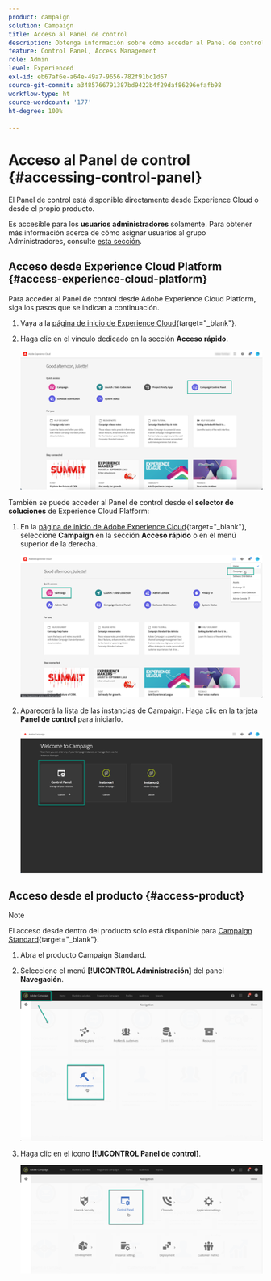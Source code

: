 ```yaml
---
product: campaign
solution: Campaign
title: Acceso al Panel de control
description: Obtenga información sobre cómo acceder al Panel de control
feature: Control Panel, Access Management
role: Admin
level: Experienced
exl-id: eb67af6e-a64e-49a7-9656-782f91bc1d67
source-git-commit: a3485766791387bd9422b4f29daf86296efafb98
workflow-type: ht
source-wordcount: '177'
ht-degree: 100%

---
```


# Acceso al Panel de control {#accessing-control-panel}

El Panel de control está disponible directamente desde Experience Cloud o desde el propio producto.

Es accesible para los **usuarios administradores** solamente. Para obtener más información acerca de cómo asignar usuarios al grupo Administradores, consulte [esta sección](../../discover/using/managing-permissions.md).

## Acceso desde Experience Cloud Platform {#access-experience-cloud-platform}

Para acceder al Panel de control desde Adobe Experience Cloud Platform, siga los pasos que se indican a continuación.

1. Vaya a la [página de inicio de Experience Cloud](https://experiencecloud.adobe.com/){target="_blank"}.

1. Haga clic en el vínculo dedicado en la sección **Acceso rápido**.

   ![](assets/do-not-localize/quickaccess.png)

También se puede acceder al Panel de control desde el **selector de soluciones** de Experience Cloud Platform:

1. En la [página de inicio de Adobe Experience Cloud](https://experiencecloud.adobe.com/){target="_blank"}, seleccione **Campaign** en la sección **Acceso rápido** o en el menú superior de la derecha.

   ![](assets/do-not-localize/control_panel_access1.png)

1. Aparecerá la lista de las instancias de Campaign. Haga clic en la tarjeta **Panel de control** para iniciarlo.

   ![](assets/do-not-localize/control_panel_access2.png)

## Acceso desde el producto {#access-product}

>[!NOTE]
>
>El acceso desde dentro del producto solo está disponible para [Campaign Standard](https://experienceleague.adobe.com/docs/campaign-standard/using/campaign-standard-home.html?lang=es){target="_blank"}.

1. Abra el producto Campaign Standard.

1. Seleccione el menú **[!UICONTROL Administración]** del panel **Navegación**.

   ![](assets/control_panel_access3.png)

1. Haga clic en el icono **[!UICONTROL Panel de control]**.

   ![](assets/control_panel_access4.png)
